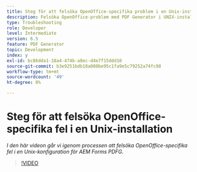 ```yaml
---
title: Steg för att felsöka OpenOffice-specifika problem i en Unix-installation
description: Felsöka OpenOffice-problem med PDF Generator i UNIX-installationsprogrammet.
type: Troubleshooting
role: Developer
level: Intermediate
version: 6.5
feature: PDF Generator
topic: Development
index: y
exl-id: bc86dda1-18a4-474b-a8ec-d4e7f15ddd10
source-git-commit: b3e9251bdb18a008be95c1fa9e5c79252a74fc98
workflow-type: tm+mt
source-wordcount: '49'
ht-degree: 0%

---
```


# Steg för att felsöka OpenOffice-specifika fel i en Unix-installation

*I den här videon går vi igenom processen att felsöka OpenOffice-specifika fel i en Unix-konfiguration för AEM Forms PDFG.*

>[!VIDEO](https://video.tv.adobe.com/v/335551?quality=12&learn=on)
